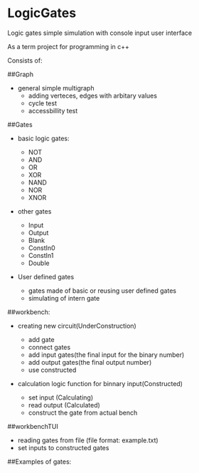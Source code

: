 # LogicGates
Logic gates simple simulation with console input user interface

As a term project for programming in c++

Consists of: 

##Graph 

* general simple multigraph
    * adding verteces, edges with arbitary values
    * cycle test
    * accessbillity test 

##Gates

* basic logic gates:
    * NOT
    * AND 
    * OR 
    * XOR
    * NAND
    * NOR
    * XNOR
        
* other gates
    * Input
    * Output
    * Blank
    * ConstIn0
    * ConstIn1
    * Double
    
* User defined gates
    * gates made of basic or reusing user defined gates
    * simulating of intern gate      
        
##workbench: 

* creating new circuit(UnderConstruction)
    * add gate
    * connect gates
    * add input gates(the final input for the binary number)
    * add output gates(the final output number) 
    * use constructed 
                
 * calculation logic function for binnary input(Constructed)
     * set input (Calculating)
     * read output (Calculated)
     * construct the gate from actual bench
                
##workbenchTUI

*  reading gates from file (file format: example.txt)
*  set inputs to constructed gates
 
##Examples of gates: 
